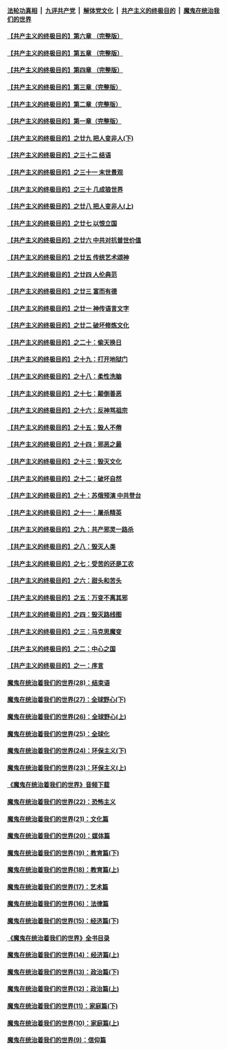 

####  [法轮功真相](../../../../basic/blob/master/README.md?t=05291501) &nbsp;|&nbsp; [九评共产党](../../../../9ping.md/blob/master/README.md?t=05291501) &nbsp;|&nbsp; [解体党文化](../../../../jtdwh.md/blob/master/README.md?t=05291501)  &nbsp;|&nbsp; [共产主义的终极目的](../../../../gczydzjmd.md/blob/master/README.md?t=05291501) &nbsp;|&nbsp; [魔鬼在统治我们的世界](../../../../mgztzwmdsj.md/blob/master/README.md?t=05291501) 

#### [【共产主义的终极目的】第六章 （完整版）](../pages/nsc422/n11428913.md?t=05291501) 

#### [【共产主义的终极目的】第五章 （完整版）](../pages/nsc422/n11428912.md?t=05291501) 

#### [【共产主义的终极目的】第四章 （完整版）](../pages/nsc422/n11428907.md?t=05291501) 

#### [【共产主义的终极目的】第三章（完整版）](../pages/nsc422/n11428848.md?t=05291501) 

#### [【共产主义的终极目的】第二章（完整版）](../pages/nsc422/n11428831.md?t=05291501) 

#### [【共产主义的终极目的】第一章（完整版）](../pages/nsc422/n11417651.md?t=05291501) 

#### [【共产主义的终极目的】之廿九 把人变非人(下)](../pages/nsc422/n11344140.md?t=05291501) 

#### [【共产主义的终极目的】之三十二 结语](../pages/nsc422/n11360535.md?t=05291501) 

#### [【共产主义的终极目的】之三十一 末世景观](../pages/nsc422/n11351129.md?t=05291501) 

#### [【共产主义的终极目的】之三十 几成狼世界](../pages/nsc422/n11348280.md?t=05291501) 

#### [【共产主义的终极目的】之廿八 把人变非人(上)](../pages/nsc422/n11340492.md?t=05291501) 

#### [【共产主义的终极目的】之廿七 以恨立国](../pages/nsc422/n11336944.md?t=05291501) 

#### [【共产主义的终极目的】之廿六 中共对抗普世价值](../pages/nsc422/n11324785.md?t=05291501) 

#### [【共产主义的终极目的】之廿五 传统艺术颂神](../pages/nsc422/n11296396.md?t=05291501) 

#### [【共产主义的终极目的】之廿四 人伦典范](../pages/nsc422/n11296397.md?t=05291501) 

#### [【共产主义的终极目的】之廿三 富而有德](../pages/nsc422/n11283598.md?t=05291501) 

#### [【共产主义的终极目的】之廿一 神传语言文字](../pages/nsc422/n11263265.md?t=05291501) 

#### [【共产主义的终极目的】之廿二 破坏修炼文化](../pages/nsc422/n11245728.md?t=05291501) 

#### [【共产主义的终极目的】之二十：偷天换日](../pages/nsc422/n11238846.md?t=05291501) 

#### [【共产主义的终极目的】之十九：打开地狱门](../pages/nsc422/n11206376.md?t=05291501) 

#### [【共产主义的终极目的】之十八：柔性洗脑](../pages/nsc422/n11199994.md?t=05291501) 

#### [【共产主义的终极目的】之十七：颠倒善恶](../pages/nsc422/n11179782.md?t=05291501) 

#### [【共产主义的终极目的】之十六：反神骂祖宗](../pages/nsc422/n11166798.md?t=05291501) 

#### [【共产主义的终极目的】之十五：毁人不倦](../pages/nsc422/n11166792.md?t=05291501) 

#### [【共产主义的终极目的】之十四：邪恶之最](../pages/nsc422/n11150249.md?t=05291501) 

#### [【共产主义的终极目的】之十三：毁灭文化](../pages/nsc422/n11135227.md?t=05291501) 

#### [【共产主义的终极目的】之十二：破坏自然](../pages/nsc422/n11135214.md?t=05291501) 

#### [【共产主义的终极目的】之十：苏俄预演 中共登台](../pages/nsc422/n11118424.md?t=05291501) 

#### [【共产主义的终极目的】之十一：屠杀精英](../pages/nsc422/n11118442.md?t=05291501) 

#### [【共产主义的终极目的】之九：共产邪灵一路杀](../pages/nsc422/n11114139.md?t=05291501) 

#### [【共产主义的终极目的】之八：毁灭人类](../pages/nsc422/n11108503.md?t=05291501) 

#### [【共产主义的终极目的】之七：受苦的还是工农](../pages/nsc422/n11101809.md?t=05291501) 

#### [【共产主义的终极目的】之六：甜头和苦头](../pages/nsc422/n11096971.md?t=05291501) 

#### [【共产主义的终极目的】之五：万变不离其邪](../pages/nsc422/n11091285.md?t=05291501) 

#### [【共产主义的终极目的】之四：毁灭路线图](../pages/nsc422/n11086284.md?t=05291501) 

#### [【共产主义的终极目的】之三：马克思魔变](../pages/nsc422/n11061941.md?t=05291501) 

#### [【共产主义的终极目的】之二：中心之国](../pages/nsc422/n11047728.md?t=05291501) 

#### [【共产主义的终极目的】之一：序言](../pages/nsc422/n11086077.md?t=05291501) 

#### [魔鬼在统治着我们的世界(28)：结束语](../pages/nsc422/n10936246.md?t=05291501) 

#### [魔鬼在统治着我们的世界(27)：全球野心(下)](../pages/nsc422/n10928319.md?t=05291501) 

#### [魔鬼在统治着我们的世界(26)：全球野心(上)](../pages/nsc422/n10900318.md?t=05291501) 

#### [魔鬼在统治着我们的世界(25)：全球化](../pages/nsc422/n10788205.md?t=05291501) 

#### [魔鬼在统治着我们的世界(24)：环保主义(下)](../pages/nsc422/n10695307.md?t=05291501) 

#### [魔鬼在统治着我们的世界(23)：环保主义(上)](../pages/nsc422/n10688613.md?t=05291501) 

#### [《魔鬼在统治着我们的世界》音频下载](../pages/nsc422/n10635553.md?t=05291501) 

#### [魔鬼在统治着我们的世界(22)：恐怖主义](../pages/nsc422/n10614727.md?t=05291501) 

#### [魔鬼在统治着我们的世界(21)：文化篇](../pages/nsc422/n10597706.md?t=05291501) 

#### [魔鬼在统治着我们的世界(20)：媒体篇](../pages/nsc422/n10586579.md?t=05291501) 

#### [魔鬼在统治着我们的世界(19)：教育篇(下)](../pages/nsc422/n10564808.md?t=05291501) 

#### [魔鬼在统治着我们的世界(18)：教育篇(上)](../pages/nsc422/n10526970.md?t=05291501) 

#### [魔鬼在统治着我们的世界(17)：艺术篇](../pages/nsc422/n10499093.md?t=05291501) 

#### [魔鬼在统治着我们的世界(16)：法律篇](../pages/nsc422/n10485969.md?t=05291501) 

#### [魔鬼在统治着我们的世界(15)：经济篇(下)](../pages/nsc422/n10469975.md?t=05291501) 

#### [《魔鬼在统治着我们的世界》全书目录](../pages/nsc422/n10464261.md?t=05291501) 

#### [魔鬼在统治着我们的世界(14)：经济篇(上)](../pages/nsc422/n10457370.md?t=05291501) 

#### [魔鬼在统治着我们的世界(13)：政治篇(下)](../pages/nsc422/n10448270.md?t=05291501) 

#### [魔鬼在统治着我们的世界(12)：政治篇(上)](../pages/nsc422/n10444576.md?t=05291501) 

#### [魔鬼在统治着我们的世界(11)：家庭篇(下)](../pages/nsc422/n10440961.md?t=05291501) 

#### [魔鬼在统治着我们的世界(10)：家庭篇(上)](../pages/nsc422/n10435448.md?t=05291501) 

#### [魔鬼在统治着我们的世界(9)：信仰篇](../pages/nsc422/n10432159.md?t=05291501) 

